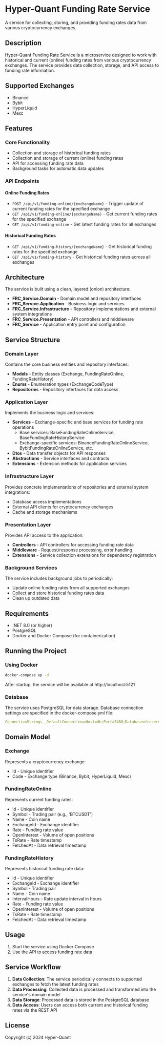 # Hyper-Quant Funding Rate Service

A service for collecting, storing, and providing funding rates data from various cryptocurrency exchanges.

## Description

Hyper-Quant Funding Rate Service is a microservice designed to work with historical and current (online) funding rates from various cryptocurrency exchanges. The service provides data collection, storage, and API access to funding rate information.

## Supported Exchanges

- Binance
- Bybit
- HyperLiquid
- Mexc

## Features

### Core Functionality

- Collection and storage of historical funding rates
- Collection and storage of current (online) funding rates
- API for accessing funding rate data
- Background tasks for automatic data updates

### API Endpoints

#### Online Funding Rates

- `POST /api/v1/funding-online/{exchangeName}` - Trigger update of current funding rates for the specified exchange
- `GET /api/v1/funding-online/{exchangeName}` - Get current funding rates for the specified exchange
- `GET /api/v1/funding-online` - Get latest funding rates for all exchanges

#### Historical Funding Rates

- `GET /api/v1/funding-history/{exchangeName}` - Get historical funding rates for the specified exchange
- `GET /api/v1/funding-history` - Get historical funding rates across all exchanges

## Architecture

The service is built using a clean, layered (onion) architecture:

- **FRC_Service.Domain** - Domain model and repository interfaces
- **FRC_Service.Application** - Business logic and services
- **FRC_Service.Infrastructure** - Repository implementations and external system integrations
- **FRC_Service.Presentation** - API controllers and middleware
- **FRC_Service** - Application entry point and configuration

## Service Structure

### Domain Layer

Contains the core business entities and repository interfaces:

- **Models** - Entity classes (Exchange, FundingRateOnline, FundingRateHistory)
- **Enums** - Enumeration types (ExchangeCodeType)
- **Repositories** - Repository interfaces for data access

### Application Layer

Implements the business logic and services:

- **Services** - Exchange-specific and base services for funding rate operations
  - Base services: BaseFundingRateOnlineService, BaseFundingRateHistoryService
  - Exchange-specific services: BinanceFundingRateOnlineService, BybitFundingRateOnlineService, etc.
- **Dtos** - Data transfer objects for API responses
- **Abstractions** - Service interfaces and contracts
- **Extensions** - Extension methods for application services

### Infrastructure Layer

Provides concrete implementations of repositories and external system integrations:

- Database access implementations
- External API clients for cryptocurrency exchanges
- Cache and storage mechanisms

### Presentation Layer

Provides API access to the application:

- **Controllers** - API controllers for accessing funding rate data
- **Middleware** - Request/response processing, error handling
- **Extensions** - Service collection extensions for dependency registration

### Background Services

The service includes background jobs to periodically:

- Update online funding rates from all supported exchanges
- Collect and store historical funding rates data
- Clean up outdated data

## Requirements

- .NET 8.0 (or higher)
- PostgreSQL
- Docker and Docker Compose (for containerization)

## Running the Project

### Using Docker

```bash
docker-compose up -d
```

After startup, the service will be available at http://localhost:5121

### Database

The service uses PostgreSQL for data storage. Database connection settings are specified in the docker-compose.yml file:

```yaml
ConnectionStrings__DefaultConnection=Host=db;Port=5488;Database=frcservicedb;Username=postgres;Password=postgres;
```

## Domain Model

### Exchange

Represents a cryptocurrency exchange:

- Id - Unique identifier
- Code - Exchange type (Binance, Bybit, HyperLiquid, Mexc)

### FundingRateOnline

Represents current funding rates:

- Id - Unique identifier
- Symbol - Trading pair (e.g., 'BTCUSDT')
- Name - Coin name
- ExchangeId - Exchange identifier
- Rate - Funding rate value
- OpenInterest - Volume of open positions
- TsRate - Rate timestamp
- FetchedAt - Data retrieval timestamp

### FundingRateHistory

Represents historical funding rate data:

- Id - Unique identifier
- ExchangeId - Exchange identifier
- Symbol - Trading pair
- Name - Coin name
- IntervalHours - Rate update interval in hours
- Rate - Funding rate value
- OpenInterest - Volume of open positions
- TsRate - Rate timestamp
- FetchedAt - Data retrieval timestamp

## Usage

1. Start the service using Docker Compose
2. Use the API to access funding rate data

## Service Workflow

1. **Data Collection**: The service periodically connects to supported exchanges to fetch the latest funding rates
2. **Data Processing**: Collected data is processed and transformed into the service's domain model
3. **Data Storage**: Processed data is stored in the PostgreSQL database
4. **Data Access**: Users can access both current and historical funding rates via the REST API

## License

Copyright (c) 2024 Hyper-Quant